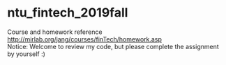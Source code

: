 # ntu_fintech_2019fall
Course and homework reference
http://mirlab.org/jang/courses/finTech/homework.asp  
Notice: Welcome to review my code, but please complete the assignment by yourself :)
